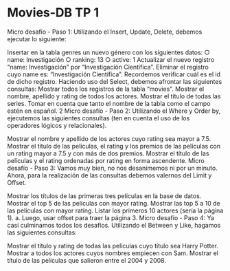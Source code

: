 # Movies-DB TP 1 

Micro desafío - Paso 1: Utilizando el Insert, Update, Delete, debemos ejecutar lo siguiente:

Insertar en la tabla genres un nuevo género con los siguientes datos: ○ name: Investigación ○ ranking: 13 ○ active: 1
Actualizar el nuevo registro “name: Investigación” por “Investigación Científica”.
Eliminar el registro cuyo name es: “Investigación Científica”. Recordemos verificar cuál es el id de dicho registro. Haciendo uso del Select, debemos afrontar las siguientes consultas:
Mostrar todos los registros de la tabla “movies”.
Mostrar el nombre, apellido y rating de todos los actores.
Mostrar el título de todas las series. Tomar en cuenta que tanto el nombre de la tabla como el campo estén en español. 2
Micro desafío - Paso 2: Utilizando el Where y Order by, ejecutemos las siguientes consultas (ten en cuenta el uso de los operadores lógicos y relacionales).

Mostrar el nombre y apellido de los actores cuyo rating sea mayor a 7.5.
Mostrar el título de las películas, el rating y los premios de las películas con un rating mayor a 7.5 y con más de dos premios.
Mostrar el título de las películas y el rating ordenadas por rating en forma ascendente.
Micro desafío - Paso 3: Vamos muy bien, no nos desanimemos ni por un minuto. Ahora, para la realización de las consultas debemos valernos del Limit y Offset.

Mostrar los títulos de las primeras tres películas en la base de datos.
Mostrar el top 5 de las películas con mayor rating.
Mostrar las top 5 a 10 de las películas con mayor rating.
Listar los primeros 10 actores (sería la página 1). a. Luego, usar offset para traer la página 3.
Micro desafío - Paso 4: Ya casi culminamos todos los desafíos. Utilizando el Between y Like, hagamos las siguientes consultas:

Mostrar el título y rating de todas las películas cuyo título sea Harry Potter.
Mostrar a todos los actores cuyos nombres empiecen con Sam.
Mostrar el título de las películas que salieron entre el 2004 y 2008.
